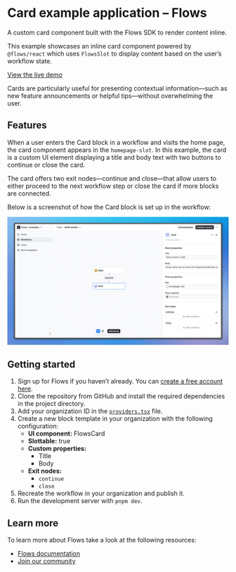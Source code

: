 # Card example application – Flows

A custom card component built with the Flows SDK to render content inline.

This example showcases an inline card component powered by `@flows/react` which uses `FlowsSlot` to display content based on the user’s workflow state.

[View the live demo](https://flows.sh/examples/card)

Cards are particularly useful for presenting contextual information—such as new feature announcements or helpful tips—without overwhelming the user.

## Features

When a user enters the Card block in a workflow and visits the home page, the card component appears in the `homepage-slot`. In this example, the card is a custom UI element displaying a title and body text with two buttons to continue or close the card.

The card offers two exit nodes—continue and close—that allow users to either proceed to the next workflow step or close the card if more blocks are connected.

Below is a screenshot of how the Card block is set up in the workflow:

![Workflow](./workflow.png)

## Getting started

1. Sign up for Flows if you haven’t already. You can [create a free account here](https://app.flows.sh/signup).
2. Clone the repository from GitHub and install the required dependencies in the project directory.
3. Add your organization ID in the [`providers.tsx`](./src/app/providers.tsx) file.
4. Create a new block template in your organization with the following configuration:
   - **UI component:** FlowsCard
   - **Slottable:** true
   - **Custom properties:**
     - Title
     - Body
   - **Exit nodes:**
     - `continue`
     - `close`
5. Recreate the workflow in your organization and publish it.
6. Run the development server with `pnpm dev`.

## Learn more

To learn more about Flows take a look at the following resources:

- [Flows documentation](https://flows.sh/docs)
- [Join our community](https://flows.sh/join-slack)
